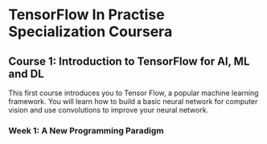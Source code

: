 # TensorFlow In Practise Specialization Coursera

## Course 1: Introduction to TensorFlow for AI, ML and DL

This first course introduces you to Tensor Flow, a popular machine learning framework. You will learn how to build a basic neural network for computer vision and use convolutions to improve your neural network.

### Week 1: A New Programming Paradigm
